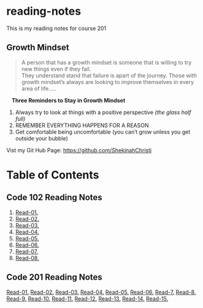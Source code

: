 # reading-notes
This is my reading notes for course 201 

## Growth Mindset
>A person that has a growth mindset is someone that is willing to try new things even if they fail.  
They understand stand that failure is apart of the journey.  Those with growth mindset’s always are looking to improve themselves in every area of life….. 

&emsp;**Three Reminders to Stay in Growth Mindset** 
1. Always try to look at things with a positive perspective *(the glass half full)*
2.  REMEMBER EVERYTHING HAPPENS FOR A REASON 
3. Get comfortable being uncomfortable (you can’t grow unless you get outside your bubble) 

Vist my Git Hub Page: https://github.com/ShekinahChristi

# Table of Contents 
## Code 102 Reading Notes
1. [Read-01.](https://ShekinahChristi.github.io/reading-notes/102/Read-01)   
1. [Read-02.](https://ShekinahChristi.github.io/reading-notes/102/read-02)
1. [Read-03.](https://ShekinahChristi.github.io/reading-notes/102/read-03)
1. [Read-04.](https://ShekinahChristi.github.io/reading-notes/102/read-04)
1. [Read-05.](https://ShekinahChristi.github.io/reading-notes/102/read-05)
1. [Read-06.](https://ShekinahChristi.github.io/reading-notes/102/read-06)
1. [Read-07.](https://ShekinahChristi.github.io/reading-notes/102/read-07)
1. [Read-08.](https://ShekinahChristi.github.io/reading-notes/102/read-08)

## Code 201 Reading Notes
[Read-01.]()
[Read-02.]()
[Read-03.]()
[Read-04.](https://ShekinahChristi.github.io/reading-notes/201/read-04)
[Read-05.](https://ShekinahChristi.github.io/reading-notes/201/read-05)
[Read-06.](https://ShekinahChristi.github.io/reading-notes/201/read-06)
[Read-7.]()
[Read-8.]()
[Read-9.]()
[Read-10.]()
[Read-11.]()
[Read-12.]()
[Read-13.]()
[Read-14.]()
[Read-15.]()


